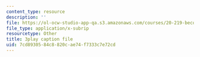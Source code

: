 ```yaml
---
content_type: resource
description: ''
file: https://ol-ocw-studio-app-qa.s3.amazonaws.com/courses/20-219-becoming-the-next-bill-nye-writing-and-hosting-the-educational-show-january-iap-2015/7cd8930584c8820cae74f7333c7e72cd_ViSVJJoo7nE.srt
file_type: application/x-subrip
resourcetype: Other
title: 3play caption file
uid: 7cd89305-84c8-820c-ae74-f7333c7e72cd
---
```

